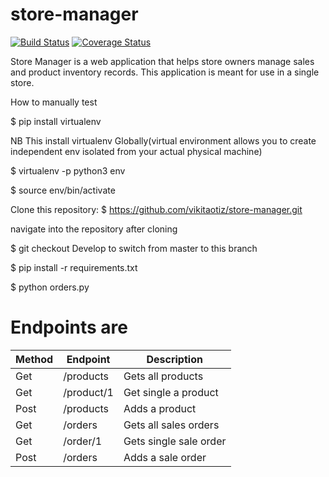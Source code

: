 # store-manager
[![Build Status](https://travis-ci.org/vikitaotiz/store-manager.svg?branch=master)](https://travis-ci.org/vikitaotiz/store-manager)
[![Coverage Status](https://coveralls.io/repos/github/vikitaotiz/store-manager/badge.svg?branch=master)](https://coveralls.io/github/vikitaotiz/store-manager?branch=master)

Store Manager is a web application that helps store owners manage sales and product inventory records. This application is meant for use in a single store.

How to manually test

$ pip install virtualenv

NB This install virtualenv Globally(virtual environment allows you to create independent env isolated from your actual physical machine)

$ virtualenv -p python3 env

$ source env/bin/activate

Clone this repository: $ https://github.com/vikitaotiz/store-manager.git

navigate into the repository after cloning

$ git checkout Develop to switch from master to this branch

$ pip install -r requirements.txt

$ python orders.py

# Endpoints are

 | Method         | Endpoint       | Description            |
 |----------------|----------------|------------------------|
 | Get            | /products      | Gets all products      |
 | Get            | /product/1     | Get single a product   |
 | Post           | /products      | Adds a product         |
 | Get            | /orders        | Gets all sales orders  |
 | Get            | /order/1       | Gets single sale order |
 | Post           | /orders        | Adds a sale order      |
